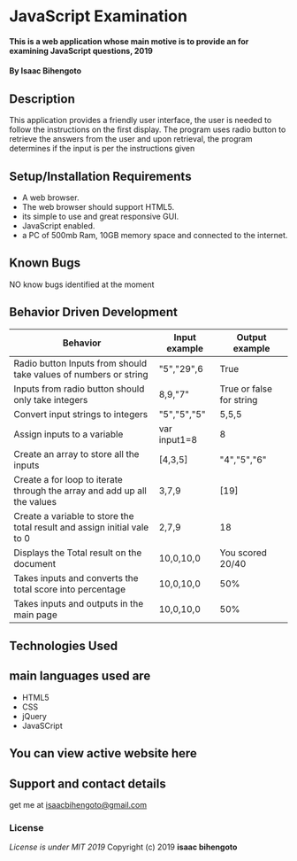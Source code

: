 # JavaScript Examination

#### This is a web application whose main motive is to provide an for examining JavaScript questions, 2019

#### By **Isaac Bihengoto**

## Description

This application provides a friendly user interface, the user is needed to follow the instructions on the first display.
The program uses radio button to retrieve the answers from the user and upon retrieval, the program determines if the input is per the instructions given

## Setup/Installation Requirements

- A web browser.
- The web browser should support HTML5.
- its simple to use and great responsive GUI.
- JavaScript enabled.
- a PC of 500mb Ram, 10GB memory space and connected to the internet.

## Known Bugs

NO know bugs identified at the moment

## Behavior Driven Development

| **Behavior**                                                             | **Input example** | **Output example**       |
| ------------------------------------------------------------------------ | ----------------- | ------------------------ |
| Radio button Inputs from should take values of numbers or string         | "5","29",6        | True                     |
| Inputs from radio button should only take integers                       | 8,9,"7"           | True or false for string |
| Convert input strings to integers                                        | "5","5","5"       | 5,5,5                    |
| Assign inputs to a variable                                              | var input1=8      | 8                        |
| Create an array to store all the inputs                                  | [4,3,5]           | "4","5","6"              |
| Create a for loop to iterate through the array and add up all the values | 3,7,9             | [19]                     |
| Create a variable to store the total result and assign initial vale to 0 | 2,7,9             | 18                       |
| Displays the Total result on the document                                | 10,0,10,0         | You scored 20/40         |
| Takes inputs and converts the total score into percentage                | 10,0,10,0         | 50%                      |
| Takes inputs and outputs in the main page                                | 10,0,10,0         | 50%                      |

## Technologies Used

## main languages used are

- HTML5
- CSS
- jQuery
- JavaSCript

## You can view active website here

## Support and contact details

get me at isaacbihengoto@gmail.com

### License

_License is under MIT 2019_
Copyright (c) 2019 **isaac bihengoto**
